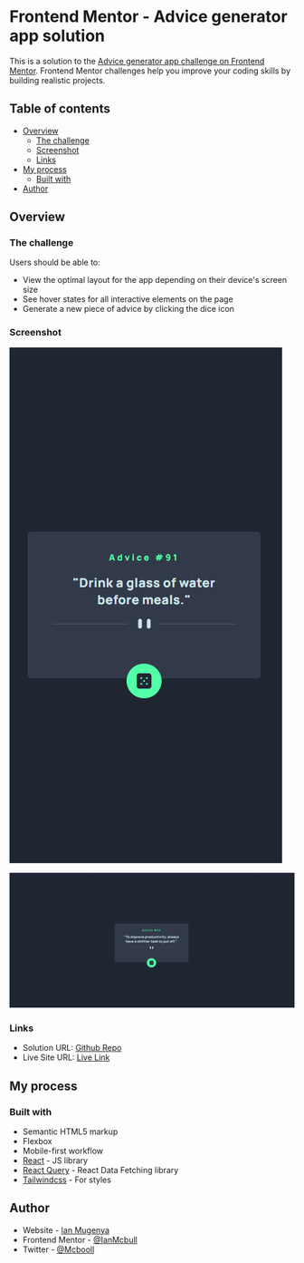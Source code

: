 # Frontend Mentor - Advice generator app solution

This is a solution to the [Advice generator app challenge on Frontend Mentor](https://www.frontendmentor.io/challenges/advice-generator-app-QdUG-13db). Frontend Mentor challenges help you improve your coding skills by building realistic projects.

## Table of contents

- [Overview](#overview)
  - [The challenge](#the-challenge)
  - [Screenshot](#screenshot)
  - [Links](#links)
- [My process](#my-process)
  - [Built with](#built-with)
- [Author](#author)



## Overview

### The challenge

Users should be able to:

- View the optimal layout for the app depending on their device's screen size
- See hover states for all interactive elements on the page
- Generate a new piece of advice by clicking the dice icon

### Screenshot

![Mobile View](./src/assets/images/screenshots/mobile.png)

![Desktop View](./src/assets/images/screenshots/desktop.png)

### Links

- Solution URL: [Github Repo](https://github.com/IanMcbull/frontend-mentor-advice-generator)
- Live Site URL: [Live Link](https://advice-generator-fm-challenge.netlify.app/)

## My process

### Built with

- Semantic HTML5 markup
- Flexbox
- Mobile-first workflow
- [React](https://reactjs.org/) - JS library
- [React Query](https://react-query-v3.tanstack.com/) - React Data Fetching library
- [Tailwindcss](https://tailwindcss.com/) - For styles


## Author

- Website - [Ian Mugenya](https://ianmugenya.netlify.app/)
- Frontend Mentor - [@IanMcbull](https://www.frontendmentor.io/profile/IanMcbull)
- Twitter - [@Mcbooll](https://twitter.com/McBooll)
